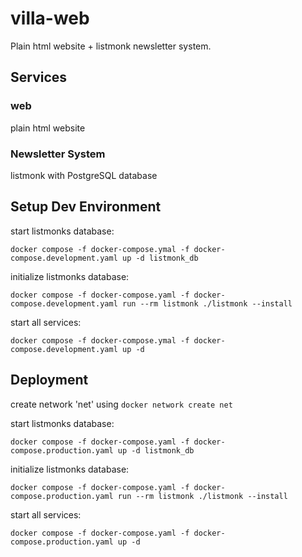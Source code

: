 # villa-web

Plain html website + listmonk newsletter system.

## Services
### web

plain html website

### Newsletter System

listmonk with PostgreSQL database

## Setup Dev Environment

start listmonks database:
```
docker compose -f docker-compose.ymal -f docker-compose.development.yaml up -d listmonk_db
```

initialize listmonks database:
```
docker compose -f docker-compose.yaml -f docker-compose.development.yaml run --rm listmonk ./listmonk --install
```

start all services:
```
docker compose -f docker-compose.ymal -f docker-compose.development.yaml up -d
```

## Deployment

create network 'net' using `docker network create net`

start listmonks database:
```
docker compose -f docker-compose.yaml -f docker-compose.production.yaml up -d listmonk_db
```

initialize listmonks database:
```
docker compose -f docker-compose.yaml -f docker-compose.production.yaml run --rm listmonk ./listmonk --install
```

start all services:
```
docker compose -f docker-compose.yaml -f docker-compose.production.yaml up -d
```